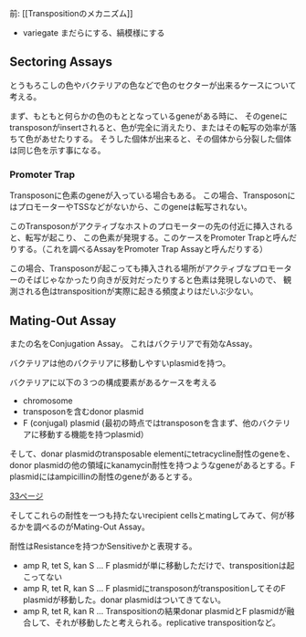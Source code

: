 前: [[Transpositionのメカニズム]]

- variegate まだらにする、縞模様にする

## Sectoring Assays

とうもろこしの色やバクテリアの色などで色のセクターが出来るケースについて考える。

まず、もともと何らかの色のもととなっているgeneがある時に、
そのgeneにtransposonがinsertされると、色が完全に消えたり、またはその転写の効率が落ちて色があせたりする。
そうした個体が出来ると、その個体から分裂した個体は同じ色を示す事になる。

### Promoter Trap

Transposonに色素のgeneが入っている場合もある。
この場合、TransposonにはプロモーターやTSSなどがないから、このgeneは転写されない。

このTransposonがアクティブなホストのプロモーターの先の付近に挿入されると、転写が起こり、
この色素が発現する。このケースをPromoter Trapと呼んだりする。（これを調べるAssayをPromoter Trap Assayと呼んだりする）

この場合、Transposonが起こっても挿入される場所がアクティブなプロモーターのそばじゃなかったり向きが反対だったりすると色素は発現しないので、
観測される色はtranspositionが実際に起きる頻度よりはだいぶ少ない。

## Mating-Out Assay

またの名をConjugation Assay。
これはバクテリアで有効なAssay。

バクテリアは他のバクテリアに移動しやすいplasmidを持つ。

バクテリアに以下の３つの構成要素があるケースを考える

- chromosome
- transposonを含むdonor plasmid
- F (conjugal) plasmid (最初の時点ではtransposonを含まず、他のバクテリアに移動する機能を持つplasmid）



そして、donar plasmidのtransposable elementにtetracycline耐性のgeneを、donor plasmidの他の領域にkanamycin耐性を持つようなgeneがあるとする。F plasmidにはampicillinの耐性のgeneがあるとする。

[33ページ](https://karino2.github.io/ImageGallery/MolecularBiology728x2.html#lg=1&slide=32)

そしてこれらの耐性を一つも持たないrecipient cellsとmatingしてみて、何が移るかを調べるのがMating-Out Assay。

耐性はResistanceを持つかSensitiveかと表現する。

- amp R, tet S, kan S ... F plasmidが単に移動しただけで、transpositionは起こってない
- amp R, tet R, kan S ... F plasmidにtransposonがtranspositionしてそのF plasmidが移動した。donar plasmidはついてきてない。
- amp R, tet R, kan R ... Transpositionの結果donar plasmidとF plasmidが融合して、それが移動したと考えられる。replicative transpositionなど。


